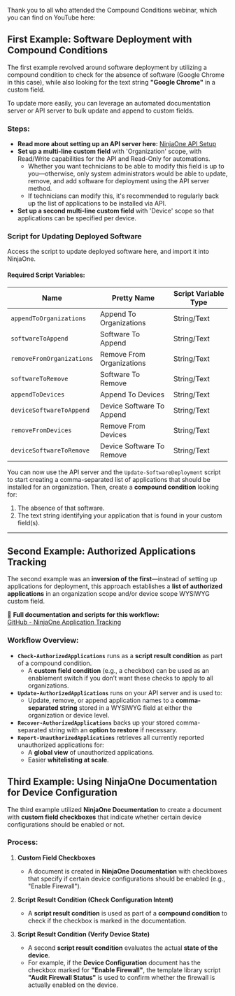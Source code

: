 Thank you to all who attended the Compound Conditions webinar, which you can find on YouTube here:

## First Example: Software Deployment with Compound Conditions

The first example revolved around software deployment by utilizing a compound condition to check for the absence of software (Google Chrome in this case), while also looking for the text string **"Google Chrome"** in a custom field.

To update more easily, you can leverage an automated documentation server or API server to bulk update and append to custom fields.

### Steps:
- **Read more about setting up an API server here:** [NinjaOne API Setup](https://docs.mspp.io/ninjaone/getting-started)
- **Set up a multi-line custom field** with 'Organization' scope, with Read/Write capabilities for the API and Read-Only for automations.
  - Whether you want technicians to be able to modify this field is up to you—otherwise, only system administrators would be able to update, remove, and add software for deployment using the API server method.
  - If technicians can modify this, it's recommended to regularly back up the list of applications to be installed via API.
- **Set up a second multi-line custom field** with 'Device' scope so that applications can be specified per device.

### Script for Updating Deployed Software
Access the script to update deployed software here, and import it into NinjaOne.

#### Required Script Variables:
| Name | Pretty Name | Script Variable Type |
|------|------------|----------------------|
| `appendToOrganizations` | Append To Organizations | String/Text |
| `softwareToAppend` | Software To Append | String/Text |
| `removeFromOrganizations` | Remove From Organizations | String/Text |
| `softwareToRemove` | Software To Remove | String/Text |
| `appendToDevices` | Append To Devices | String/Text |
| `deviceSoftwareToAppend` | Device Software To Append | String/Text |
| `removeFromDevices` | Remove From Devices | String/Text |
| `deviceSoftwareToRemove` | Device Software To Remove | String/Text |

You can now use the API server and the `Update-SoftwareDeployment` script to start creating a comma-separated list of applications that should be installed for an organization. Then, create a **compound condition** looking for:
1. The absence of that software.
2. The text string identifying your application that is found in your custom field(s).

---

## Second Example: Authorized Applications Tracking

The second example was an **inversion of the first**—instead of setting up applications for deployment, this approach establishes a **list of authorized applications** in an organization scope and/or device scope WYSIWYG custom field.

📌 **Full documentation and scripts for this workflow:**  
[GitHub - NinjaOne Application Tracking](https://github.com/jeffhunterninja/NinjaOne-Scripts/tree/main/Application%20Tracking)

### Workflow Overview:
- **`Check-AuthorizedApplications`** runs as a **script result condition** as part of a compound condition.
  - A **custom field condition** (e.g., a checkbox) can be used as an enablement switch if you don’t want these checks to apply to all organizations.
- **`Update-AuthorizedApplications`** runs on your API server and is used to:
  - Update, remove, or append application names to a **comma-separated string** stored in a WYSIWYG field at either the organization or device level.
- **`Recover-AuthorizedApplications`** backs up your stored comma-separated string with an **option to restore** if necessary.
- **`Report-UnauthorizedApplications`** retrieves all currently reported unauthorized applications for:
  - A **global view** of unauthorized applications.
  - Easier **whitelisting at scale**.

## Third Example: Using NinjaOne Documentation for Device Configuration

The third example utilized **NinjaOne Documentation** to create a document with **custom field checkboxes** that indicate whether certain device configurations should be enabled or not.

### Process:
1. **Custom Field Checkboxes**  
   - A document is created in **NinjaOne Documentation** with checkboxes that specify if certain device configurations should be enabled (e.g., "Enable Firewall").
   
2. **Script Result Condition (Check Configuration Intent)**  
   - A **script result condition** is used as part of a **compound condition** to check if the checkbox is marked in the documentation.

3. **Script Result Condition (Verify Device State)**  
   - A second **script result condition** evaluates the actual **state of the device**.
   - For example, if the **Device Configuration** document has the checkbox marked for **"Enable Firewall"**, the template library script **"Audit Firewall Status"** is used to confirm whether the firewall is actually enabled on the device.
